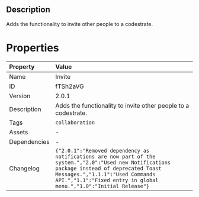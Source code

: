 <h2>Description</h2><p>Adds the functionality to invite other people to a codestrate.</p>

# Properties

| Property | Value |
| :--- | :--- |
| Name | Invite |
| ID | fTSh2aVG |
| Version | 2.0.1 |
| Description | Adds the functionality to invite other people to a codestrate. |
| Tags | `collaboration` |
| Assets | - |
| Dependencies | - |
| Changelog | `{"2.0.1":"Removed dependency as notifications are now part of the system.","2.0":"Used new Notifications package instead of deprecated Toast Messages.","1.1.1":"Used Commands API.","1.1":"Fixed entry in global menu.","1.0":"Initial Release"}` |